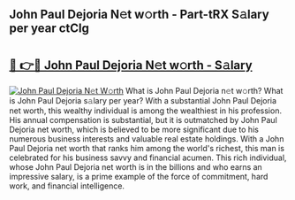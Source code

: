## John Paul Dejoria N𝚎t w𝚘rth - Part-tRX S𝚊lary per year ctClg

# <h2><a href="http://gc0ps7b.nevu.top/?p=John+Paul+Dejoria">🔗 👉🔴 John Paul Dejoria N𝚎t w𝚘rth - S𝚊lary</a></h2>

[![John Paul Dejoria N𝚎t W𝚘rth](https://i.imgur.com/Oavwk0R.jpeg)](http://gc0ps7b.nevu.top/?p=John+Paul+Dejoria)
What is John Paul Dejoria n𝚎t w𝚘rth? What is John Paul Dejoria s𝚊lary per year?
With a substantial John Paul Dejoria net worth, this wealthy individual is among the wealthiest in his profession. His annual compensation is substantial, but it is outmatched by John Paul Dejoria net worth, which is believed to be more significant due to his numerous business interests and valuable real estate holdings. With a John Paul Dejoria net worth that ranks him among the world's richest, this man is celebrated for his business savvy and financial acumen. This rich individual, whose John Paul Dejoria net worth is in the billions and who earns an impressive salary, is a prime example of the force of commitment, hard work, and financial intelligence.
